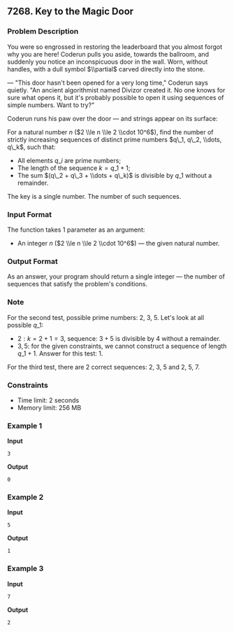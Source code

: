 ## 7268\. Key to the Magic Door

### Problem Description

You were so engrossed in restoring the leaderboard that you almost forgot why you are here\! Coderun pulls you aside, towards the ballroom, and suddenly you notice an inconspicuous door in the wall. Worn, without handles, with a dull symbol $\\partial$ carved directly into the stone.

— "This door hasn't been opened for a very long time," Coderun says quietly. "An ancient algorithmist named Divizor created it. No one knows for sure what opens it, but it's probably possible to open it using sequences of simple numbers. Want to try?"

Coderun runs his paw over the door — and strings appear on its surface:

For a natural number $n$ ($2 \\le n \\le 2 \\cdot 10^6$), find the number of strictly increasing sequences of distinct prime numbers $q\_1, q\_2, \\dots, q\_k$, such that:

  * All elements $q\_i$ are prime numbers;
  * The length of the sequence $k = q\_1 + 1$;
  * The sum $(q\_2 + q\_3 + \\dots + q\_k)$ is divisible by $q\_1$ without a remainder.

The key is a single number. The number of such sequences.

### Input Format

The function takes 1 parameter as an argument:

  * An integer $n$ ($2 \\le n \\le 2 \\cdot 10^6$) — the given natural number.

### Output Format

As an answer, your program should return a single integer — the number of sequences that satisfy the problem's conditions.

### Note

For the second test, possible prime numbers: 2, 3, 5.
Let's look at all possible $q\_1$:

  * $2: k = 2 + 1 = 3$, sequence: $3 + 5$ is divisible by 4 without a remainder.
  * $3, 5$: for the given constraints, we cannot construct a sequence of length $q\_1 + 1$.
    Answer for this test: 1.

For the third test, there are 2 correct sequences: 2, 3, 5 and 2, 5, 7.

### Constraints

  * Time limit: 2 seconds
  * Memory limit: 256 MB

### Example 1

**Input**

```
3
```

**Output**

```
0
```

### Example 2

**Input**

```
5
```

**Output**

```
1
```

### Example 3

**Input**

```
7
```

**Output**

```
2
```